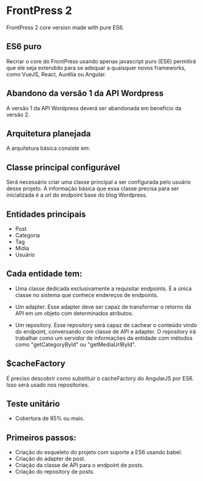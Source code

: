 # FrontPress 2

FrontPress 2 core version made with pure ES6.

## ES6 puro

Recriar o core do FrontPress usando apenas javascript puro (ES6) permitirá que ele seja extendido para se adequar a quaisquer novos frameworks, como VueJS, React, Aurélia ou Angular.

## Abandono da versão 1 da API Wordpress

A versão 1 da API Wordpress deverá ser abandonada em benefício da versão 2.

## Arquitetura planejada

A arquitetura básica consiste em:

## Classe principal configurável

Será necessário criar uma classe principal a ser configurada pelo usuário desse projeto.
A informação básica que essa classe precisa para ser inicializada é a url do endpoint base do blog Wordpress.

## Entidades principais

* Post
* Categoria
* Tag
* Midia
* Usuário

## Cada entidade tem:

* Uma classe dedicada exclusivamente a requisitar endpoints. É a única classe no sistema que conhece endereços de endpoints.

* Um adapter. Esse adapter deve ser capaz de transformar o retorno da API em um objeto com determinados atributos.

* Um repository. Esse repository será capaz de cachear o conteúdo vindo do endpoint, conversando com classe de API e adapter. 
O repository irá trabalhar como um servidor de informações da entidade com métodos como "getCategoryById" ou "getMediaUrlById".    

## $cacheFactory

É preciso descobrir como substituir o cacheFactory do AngularJS por ES6. Isso será usado nos repositories.

## Teste unitário

* Cobertura de 85% ou mais.

## Primeiros passos:

* Criação do esqueleto do projeto com suporte a ES6 usando babel.
* Criação do adapter de post.
* Criação da classe de API para o endpoint de posts. 
* Criação do repository de posts.